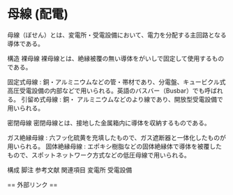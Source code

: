 # 母線 (配電)

母線（ぼせん）とは、変電所・受電設備において、電力を分配する主回路となる導体である。

構造
裸母線
裸母線とは、絶縁被覆の無い導体をがいしで固定して使用するものである。

固定式母線 : 銅・アルミニウムなどの管・帯材であり、分電盤、キュービクル式高圧受電設備の内部などで用いられる。英語のバスバー（Busbar）でも呼ばれる。
引留め式母線 : 銅・ アルミニウムなどのより線であり、開放型受電設備で用いられる。

密閉母線
密閉母線とは、接地した金属箱内に導体を収納するものである。

ガス絶縁母線 : 六フッ化硫黄を充填したもので、ガス遮断器と一体化したものが用いられる。
固体絶縁母線 : エポキシ樹脂などの固体絶縁体で導体を被覆したもので、スポットネットワーク方式などの低圧母線で用いられる。

構成
脚注
参考文献
関連項目
変電所
受電設備


== 外部リンク ==